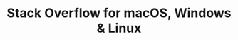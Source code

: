 ---
name: Stack Overflow
url: 'https://stackoverflow.com'
category: Education
title: 'Stack Overflow for macOS, Windows & Linux'
key: stack-overflow

---